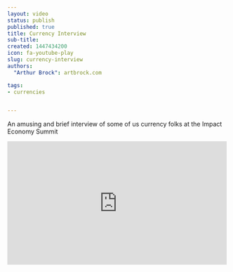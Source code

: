 ```yaml
---
layout: video
status: publish
published: true
title: Currency Interview
sub-title:
created: 1447434200
icon: fa-youtube-play
slug: currency-interview
authors:
  "Arthur Brock": artbrock.com

tags:
- currencies


---
```


An amusing and brief interview of some of us currency folks at the Impact Economy Summit

<iframe width="500" height="281" src="https://www.youtube.com/embed/zxL3bPVcMOY" frameborder="0" allowfullscreen></iframe>
